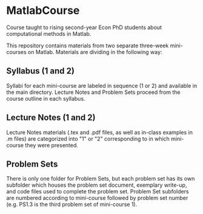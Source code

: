 # MatlabCourse
Course taught to rising second-year Econ PhD students about computational methods in Matlab.

This repository contains materials from two separate three-week mini-courses on Matlab. Materials are dividing in the following way:

## Syllabus (1 and 2)
Syllabi for each mini-course are labeled in sequence (1 or 2) and available in the main directory. Lecture Notes and Problem Sets proceed from the course outline in each syllabus.

## Lecture Notes (1 and 2)
Lecture Notes materials (.tex and .pdf files, as well as in-class examples in .m files) are categorized into "1" or "2" corresponding to in which mini-course they were presented. 

## Problem Sets
There is only one folder for Problem Sets, but each problem set has its own subfolder which houses the problem set document, exemplary write-up, and code files used to complete the problem set. Problem Set subfolders are numbered according to mini-course followed by problem set number (e.g. PS1.3 is the third problem set of mini-course 1).
